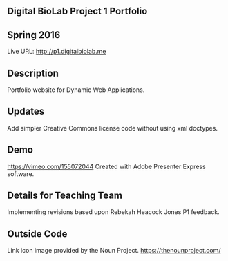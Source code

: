 ## Digital BioLab Project 1 Portfolio
## Spring 2016

Live URL: <http://p1.digitalbiolab.me>

## Description
Portfolio website for Dynamic Web Applications.

## Updates
Add simpler Creative Commons license code without using xml doctypes.

## Demo
https://vimeo.com/155072044
Created with Adobe Presenter Express software.

## Details for Teaching Team
Implementing revisions based upon Rebekah Heacock Jones P1 feedback.

## Outside Code
Link icon image provided by the Noun Project.
https://thenounproject.com/
